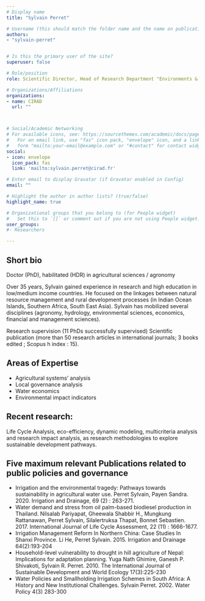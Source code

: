 ```yaml
---
# Display name
title: "Sylvain Perret"

# Username (this should match the folder name and the name on publications)
authors:
- "sylvain-perret"


# Is this the primary user of the site?
superuser: false

# Role/position
role: Scientific Director, Head of Research Department "Environments & Societies"

# Organizations/Affiliations
organizations:
- name: CIRAD
  url: ""



# Social/Academic Networking
# For available icons, see: https://sourcethemes.com/academic/docs/page-builder/#icons
#   For an email link, use "fas" icon pack, "envelope" icon, and a link in the
#   form "mailto:your-email@example.com" or "#contact" for contact widget.
social:
- icon: envelope
  icon_pack: fas
  link: 'mailto:sylvain.perret@cirad.fr'

# Enter email to display Gravatar (if Gravatar enabled in Config)
email: ""

# Highlight the author in author lists? (true/false)
highlight_name: true

# Organizational groups that you belong to (for People widget)
#   Set this to `[]` or comment out if you are not using People widget.
user_groups:
#- Researchers

---
```


## Short bio

Doctor (PhD), habilitated (HDR) in agricultural sciences / agronomy

Over 35 years, Sylvain gained experience in research and high education in low/medium income countries. He focused on the linkages between natural resource management and rural development processes (in Indian Ocean Islands, Southern Africa, South East Asia). Sylvain has mobilized several disciplines (agronomy, hydrology, environmental sciences, economics, financial and management sciences). 

Research supervision (11 PhDs successfully supervised) 
Scientific publication (more than 50 research articles in international journals; 3 books edited ; Scopus h index : 15). 

## Areas of Expertise

+ Agricultural systems’ analysis
+ Local governance analysis
+ Water economics
+ Environmental impact indicators

## Recent research: 

Life Cycle Analysis, eco-efficiency, dynamic modeling, multicriteria analysis and research impact analysis, as research methodologies to explore sustainable development pathways.

## Five maximum relevant Publications related to public policies and governance

+	Irrigation and the environmental tragedy: Pathways towards sustainability in agricultural water use. Perret Sylvain, Payen Sandra. 2020. Irrigation and Drainage, 69 (2) : 263-271.
+	Water demand and stress from oil palm-based biodiesel production in Thailand. Nilsalab Pariyapat, Gheewala Shabbir H., Mungkung Rattanawan, Perret Sylvain, Silalertruksa Thapat, Bonnet Sebastien. 2017. International Journal of Life Cycle Assessment, 22 (11) : 1666-1677.
+	Irrigation Management Reform In Northern China: Case Studies In Shanxi Province. Li He, Perret Sylvain. 2015. Irrigation and Drainage 64(2):193-204
+	Household-level vulnerability to drought in hill agriculture of Nepal: Implications for adaptation planning. Yuga Nath Ghimire, Ganesh P. Shivakoti, Sylvain R. Perret. 2010. The International Journal of Sustainable Development and World Ecology 17(3):225-230 
+	Water Policies and Smallholding Irrigation Schemes in South Africa: A History and New Institutional Challenges. Sylvain Perret. 2002. Water Policy 4(3) 283-300

